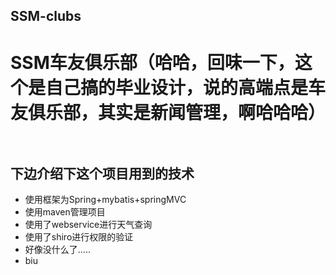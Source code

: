 SSM-clubs
-----
# SSM车友俱乐部（哈哈，回味一下，这个是自己搞的毕业设计，说的高端点是车友俱乐部，其实是新闻管理，啊哈哈哈）<br><br>

## 下边介绍下这个项目用到的技术<br>
* 使用框架为Spring+mybatis+springMVC<br>
* 使用maven管理项目
* 使用了webservice进行天气查询
* 使用了shiro进行权限的验证
* 好像没什么了.....
* biu
